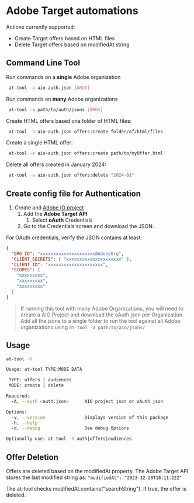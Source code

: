 # Adobe Target automations
Actions currently supported:
 * Create Target offers based on HTML files
 * Delete Target offers based on modifiedAt string

## Command Line Tool

Run commands on a **single** Adobe organization
```bash
 at-tool -a aio-auth.json [ARGS]
```

Run commands on **many** Adobe organizations
```bash
 at-tool -a path/to/auth/jsons [ARGS]
```

Create HTML offers based ona folder of HTML files:
```bash
 at-tool -a aio-auth.json offers:create folder/of/html/files
```

Create a single HTML offer:
```bash
 at-tool -a aio-auth.json offers:create path/to/myOffer.html
```

Delete all offers created in January 2024:
```bash
 at-tool -a aio-auth.json offers:delete "2024-01"
```

## Create config file for Authentication
1. Create and [Adobe IO project](https://developer.adobe.com/dep/guides/dev-console/create-project/)
   1. Add the **Adobe Target API**
      1. Select **oAuth** Credentials
   2. Go to the Credentials screen and download the JSON.

For OAuth credentials, verify the JSON contains at least:
    
```json
{
  "ORG_ID": "xxxxxxxxxxxxxxxxxxxxx@AdobeOrg",
  "CLIENT_SECRETS": [ "xxxxxxxxxxxxxxxxxxxxx" ],
  "CLIENT_ID": "xxxxxxxxxxxxxxxxxxxxx",
  "SCOPES": [
    "xxxxxxxxx",
    "xxxxxxxxx",
    "xxxxxxxxx"
  ]
}
```
> If running this tool with many Adobe Organizations, you will need to create a AIO Project and download the oAuth json per Organization. Add all the jsons to a single folder to run the tool against all Adobe organizations using `at-tool -a path/to/aio/jsons/`

## Usage 
```bash
at-tool -h

Usage: at-tool TYPE:MODE DATA

 TYPE: offers | audiences
 MODE: create | delete

Required:
  -A, --auth <auth.json>      AIO project json or oAuth json

Options:
  -v, --version               Displays version of this package
  -h, --help
  -d, --debug                 See debug Options

Optionally use: at-tool -h auth|offers|audiences
```

## Offer Deletion
Offers are deleted based on the modifiedAt property. The Adobe Target API stores the last modified string as:
`"modifiedAt": "2023-12-20T18:11:22Z"`

The at-tool checks modifiedAt.contains("searchString"). If true, the offer is deleted.